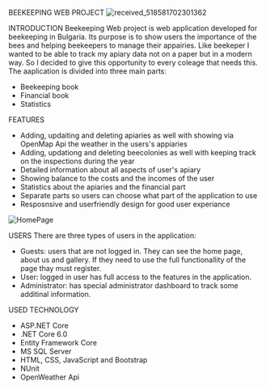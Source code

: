 BEEKEEPING WEB PROJECT
![received_518581702301362](https://github.com/SiyanaPetkova/BeekeepingWebProject/assets/106101481/8a595a69-f1e5-427c-8ec0-20b6c6b09e35)

INTRODUCTION
Beekeeping Web project is web application developed for beekeeping in Bulgaria. Its purpose is to show users the importance of the bees and helping beekeepers to manage their appairies. 
Like beekeper I wanted to be able to track my apiary data not on a paper but in a modern way. So I decided to give this opportunity to every coleage that needs this. The aaplication is divided into three main parts:
- Beekeeping book
- Financial book
- Statistics

FEATURES
- Adding, updaiting and deleting apiaries as well with showing via OpenMap Api the weather in the users's appiaries
- Adding, updationg and deleting beecolonies as well with keeping track on the inspections during the year
- Detailed information about all aspects of user's apiary
- Showing balance to the costs and the incomes of the user
- Statistics about the apiaries and the financial part
- Separate parts so users can choose what part of the application to use
- Resposnsive and userfriendly design for good user experiance
  
![HomePage](https://github.com/SiyanaPetkova/BeekeepingWebProject/assets/106101481/bd631ce7-5ed3-4abc-adbf-495be13f355b)

USERS
There are three types of users in the application:
- Guests: users that are not logged in. They can see the home page, about us and gallery. If they need to use the full functionallity of the page thay must register.
- User: logged in user has full access to the features in the application.
- Administrator: has special administrator dashboard to track some additinal information.

USED TECHNOLOGY
- ASP.NET Core
- .NET Core 6.0
- Entity Framework Core
- MS SQL Server
- HTML, CSS, JavaScript and Bootstrap
- NUnit
- OpenWeather Api


  




